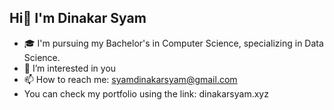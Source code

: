 ## Hi👋 I'm Dinakar Syam

<!--
**Dinakarsyam/Dinakarsyam** is a ✨ _special_ ✨ repository because its `README.md` (this file) appears on your GitHub profile.

Here are some ideas to get you started:-->
- 🎓 I'm pursuing my Bachelor's in Computer Science, specializing in Data Science.
- 👀 I’m interested in you
- 📫 How to reach me: syamdinakarsyam@gmail.com
- You can check my portfolio using the link: dinakarsyam.xyz
  
